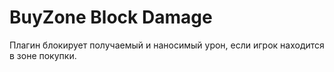 # BuyZone Block Damage
Плагин блокирует получаемый и наносимый урон, если игрок находится в зоне покупки.